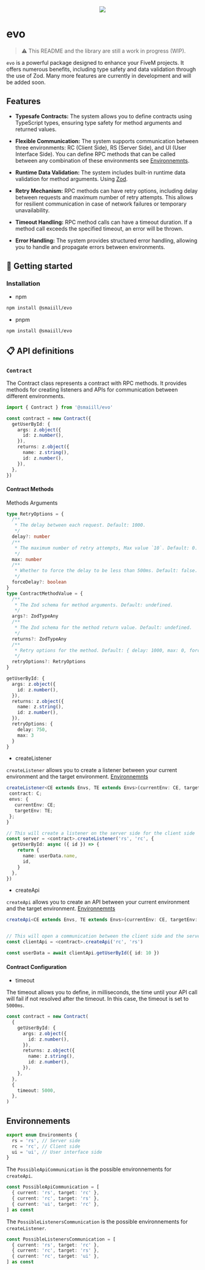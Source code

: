 <div align="center">
    <img src="https://media.discordapp.net/attachments/869266956077912095/1122922188627005531/evo.PNG?width=1394&height=682" />
</div>

# evo

> ⚠️ This README and the library are still a work in progress (WIP).

`evo` is a powerful package designed to enhance your FiveM projects. It offers numerous benefits, including type safety and data validation through the use of Zod. Many more features are currently in development and will be added soon.

## Features

- **Typesafe Contracts:** The system allows you to define contracts using TypeScript types, ensuring type safety for method arguments and returned values.

- **Flexible Communication:** The system supports communication between three environments: RC (Client Side), RS (Server Side), and UI (User Interface Side). You can define RPC methods that can be called between any combination of these environments see [Environnemnts](#envs).

- **Runtime Data Validation:** The system includes built-in runtime data validation for method arguments. Using [Zod](https://zod.dev/).

- **Retry Mechanism:** RPC methods can have retry options, including delay between requests and maximum number of retry attempts. This allows for resilient communication in case of network failures or temporary unavailability.

- **Timeout Handling:** RPC method calls can have a timeout duration. If a method call exceeds the specified timeout, an error will be thrown.

- **Error Handling:** The system provides structured error handling, allowing you to handle and propagate errors between environments.

## 📖 Getting started

### Installation

- npm

```sh
npm install @smaiill/evo
```

- pnpm

```sh
npm install @smaiill/evo
```

## 📋 API definitions

### `Contract`

The Contract class represents a contract with RPC methods. It provides methods for creating listeners and APIs for communication between different environments.

```ts
import { Contract } from '@smaiill/evo'

const contract = new Contract({
  getUserById: {
    args: z.object({
      id: z.number(),
    }),
    returns: z.object({
      name: z.string(),
      id: z.number(),
    }),
  },
})
```

#### Contract Methods

Methods Arguments

```ts
type RetryOptions = {
  /**
   * The delay between each request. Default: 1000.
   */
  delay?: number
  /**
   * The maximum number of retry attempts, Max value `10`. Default: 0.
   */
  max: number
  /**
   * Whether to force the delay to be less than 500ms. Default: false.
   */
  forceDelay?: boolean
}
type ContractMethodValue = {
  /**
   * The Zod schema for method arguments. Default: undefined.
   */
  args?: ZodTypeAny
  /**
   * The Zod schema for the method return value. Default: undefined.
   */
  returns?: ZodTypeAny
  /**
   * Retry options for the method. Default: { delay: 1000, max: 0, forceDelay: false }.
   */
  retryOptions?: RetryOptions
}

getUserById: {
  args: z.object({
    id: z.number(),
  }),
  returns: z.object({
    name: z.string(),
    id: z.number(),
  }),
  retryOptions: {
    delay: 750,
    max: 3
  }
}
```

- createListener

`createListener` allows you to create a listener between your current environment and the target environment. [Environnemnts](#envs)

```ts
createListener<CE extends Envs, TE extends Envs>(currentEnv: CE, targetEnv: TE, listeners: ContractWithRpcMethods<C, CE, TE>): {
 contract: C;
 envs: {
   currentEnv: CE;
   targetEnv: TE;
 };
}

// This will create a listener on the server side for the client side
const server = <contract>.createListener('rs', 'rc', {
  getUserById: async ({ id }) => {
    return {
      name: userData.name,
      id,
    }
  },
})
```

- createApi

`createApi` allows you to create an API between your current environment and the target environment. [Environnemnts](#envs)

```ts
createApi<CE extends Envs, TE extends Envs>(currentEnv: CE, targetEnv: TE): ContractWithRpcMethods<C, CE, TE>;


// This will open a communication between the client side and the server side
const clientApi = <contract>.createApi('rc', 'rs')

const userData = await clientApi.getUserById({ id: 10 })
```

#### Contract Configuration

- timeout

The timeout allows you to define, in milliseconds, the time until your API call will fail if not resolved after the timeout. In this case, the timeout is set to `5000ms`.

```ts
const contract = new Contract(
  {
    getUserById: {
      args: z.object({
        id: z.number(),
      }),
      returns: z.object({
        name: z.string(),
        id: z.number(),
      }),
    },
  },
  {
    timeout: 5000,
  },
)
```

## Environnements

<a id="envs"></a>

```ts
export enum Environments {
  rs = 'rs', // Server side
  rc = 'rc', // Client side
  ui = 'ui', // User interface side
}
```

The `PossibleApiCommunication` is the possible environnements for `createApi`.

```ts
const PossibleApiCommunication = [
  { current: 'rs', target: 'rc' },
  { current: 'rc', target: 'rs' },
  { current: 'ui', target: 'rc' },
] as const
```

The `PossibleListenersCommunication` is the possible environnements for `createListener`.

```ts
const PossibleListenersCommunication = [
  { current: 'rs', target: 'rc' },
  { current: 'rc', target: 'rs' },
  { current: 'rc', target: 'ui' },
] as const
```
